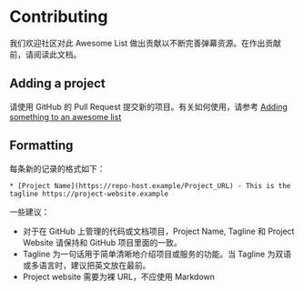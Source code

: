 # Contributing

我们欢迎社区对此 Awesome List 做出贡献以不断完善弹幕资源。在作出贡献前，请阅读此文档。

## Adding a project

请使用 GitHub 的 Pull Request 提交新的项目。有关如何使用，请参考
[Adding something to an awesome list](https://github.com/sindresorhus/awesome/blob/master/contributing.md)

## Formatting

每条新的记录的格式如下：

````
* [Project Name](https://repo-host.example/Project_URL) - This is the tagline https://project-website.example
````

一些建议：
* 对于在 GitHub 上管理的代码或文档项目，Project Name, Tagline 和 Project Website 请保持和 GitHub 项目里面的一致。
* Tagline 为一句话用于简单清晰地介绍项目或服务的功能。当 Tagline 为双语或多语言时，建议把英文放在最前。
* Project website 需要为裸 URL，不应使用 Markdown
